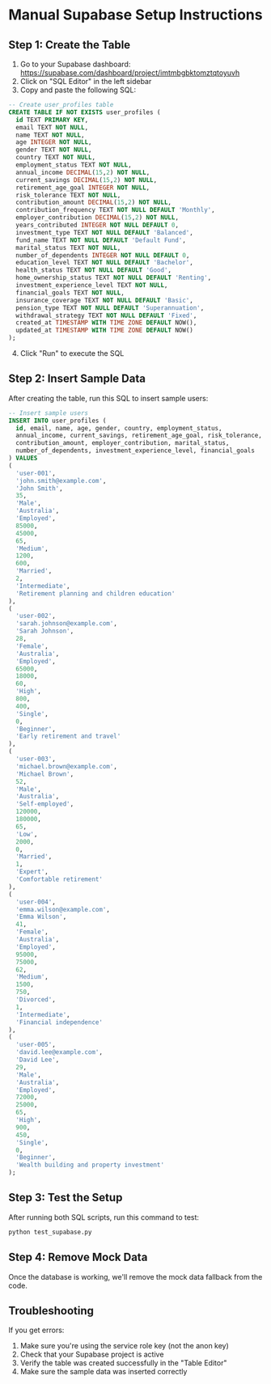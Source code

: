 # Manual Supabase Setup Instructions

## Step 1: Create the Table

1. Go to your Supabase dashboard: https://supabase.com/dashboard/project/imtmbgbktomztqtoyuvh
2. Click on "SQL Editor" in the left sidebar
3. Copy and paste the following SQL:

```sql
-- Create user_profiles table
CREATE TABLE IF NOT EXISTS user_profiles (
  id TEXT PRIMARY KEY,
  email TEXT NOT NULL,
  name TEXT NOT NULL,
  age INTEGER NOT NULL,
  gender TEXT NOT NULL,
  country TEXT NOT NULL,
  employment_status TEXT NOT NULL,
  annual_income DECIMAL(15,2) NOT NULL,
  current_savings DECIMAL(15,2) NOT NULL,
  retirement_age_goal INTEGER NOT NULL,
  risk_tolerance TEXT NOT NULL,
  contribution_amount DECIMAL(15,2) NOT NULL,
  contribution_frequency TEXT NOT NULL DEFAULT 'Monthly',
  employer_contribution DECIMAL(15,2) NOT NULL,
  years_contributed INTEGER NOT NULL DEFAULT 0,
  investment_type TEXT NOT NULL DEFAULT 'Balanced',
  fund_name TEXT NOT NULL DEFAULT 'Default Fund',
  marital_status TEXT NOT NULL,
  number_of_dependents INTEGER NOT NULL DEFAULT 0,
  education_level TEXT NOT NULL DEFAULT 'Bachelor',
  health_status TEXT NOT NULL DEFAULT 'Good',
  home_ownership_status TEXT NOT NULL DEFAULT 'Renting',
  investment_experience_level TEXT NOT NULL,
  financial_goals TEXT NOT NULL,
  insurance_coverage TEXT NOT NULL DEFAULT 'Basic',
  pension_type TEXT NOT NULL DEFAULT 'Superannuation',
  withdrawal_strategy TEXT NOT NULL DEFAULT 'Fixed',
  created_at TIMESTAMP WITH TIME ZONE DEFAULT NOW(),
  updated_at TIMESTAMP WITH TIME ZONE DEFAULT NOW()
);
```

4. Click "Run" to execute the SQL

## Step 2: Insert Sample Data

After creating the table, run this SQL to insert sample users:

```sql
-- Insert sample users
INSERT INTO user_profiles (
  id, email, name, age, gender, country, employment_status, 
  annual_income, current_savings, retirement_age_goal, risk_tolerance,
  contribution_amount, employer_contribution, marital_status,
  number_of_dependents, investment_experience_level, financial_goals
) VALUES 
(
  'user-001',
  'john.smith@example.com',
  'John Smith',
  35,
  'Male',
  'Australia',
  'Employed',
  85000,
  45000,
  65,
  'Medium',
  1200,
  600,
  'Married',
  2,
  'Intermediate',
  'Retirement planning and children education'
),
(
  'user-002',
  'sarah.johnson@example.com',
  'Sarah Johnson',
  28,
  'Female',
  'Australia',
  'Employed',
  65000,
  18000,
  60,
  'High',
  800,
  400,
  'Single',
  0,
  'Beginner',
  'Early retirement and travel'
),
(
  'user-003',
  'michael.brown@example.com',
  'Michael Brown',
  52,
  'Male',
  'Australia',
  'Self-employed',
  120000,
  180000,
  65,
  'Low',
  2000,
  0,
  'Married',
  1,
  'Expert',
  'Comfortable retirement'
),
(
  'user-004',
  'emma.wilson@example.com',
  'Emma Wilson',
  41,
  'Female',
  'Australia',
  'Employed',
  95000,
  75000,
  62,
  'Medium',
  1500,
  750,
  'Divorced',
  1,
  'Intermediate',
  'Financial independence'
),
(
  'user-005',
  'david.lee@example.com',
  'David Lee',
  29,
  'Male',
  'Australia',
  'Employed',
  72000,
  25000,
  65,
  'High',
  900,
  450,
  'Single',
  0,
  'Beginner',
  'Wealth building and property investment'
);
```

## Step 3: Test the Setup

After running both SQL scripts, run this command to test:

```bash
python test_supabase.py
```

## Step 4: Remove Mock Data

Once the database is working, we'll remove the mock data fallback from the code.

## Troubleshooting

If you get errors:
1. Make sure you're using the service role key (not the anon key)
2. Check that your Supabase project is active
3. Verify the table was created successfully in the "Table Editor"
4. Make sure the sample data was inserted correctly
